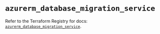 # `azurerm_database_migration_service`

Refer to the Terraform Registry for docs: [`azurerm_database_migration_service`](https://registry.terraform.io/providers/hashicorp/azurerm/3.89.0/docs/resources/database_migration_service).
